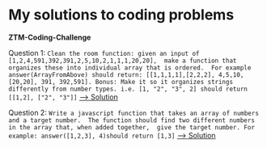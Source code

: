 # My solutions to coding problems

**ZTM-Coding-Challenge**

Question 1: 
`Clean the room function: given an input of [1,2,4,591,392,391,2,5,10,2,1,1,1,20,20], 
make a function that organizes these into individual array that is ordered. 
For example answer(ArrayFromAbove) should return: [[1,1,1,1],[2,2,2], 4,5,10,[20,20], 391, 392,591].
Bonus: Make it so it organizes strings differently from number types. i.e. [1, "2", "3", 2] should return [[1,2], ["2", "3"]]`
[--> Solution](ztm-coding-challenge-6/question1-solution.js)


Question 2: 
`Write a javascript function that takes an array of numbers and a target number. 
The function should find two different numbers in the array that, when added together, 
give the target number. For example: answer([1,2,3], 4)should return [1,3]`
[--> Solution](ztm-coding-challenge-6/question2-solution.js)
